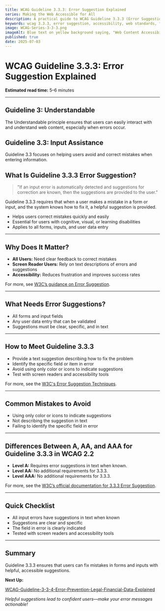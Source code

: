 ```yaml
---
title: WCAG Guideline 3.3.3: Error Suggestion Explained
series: Making the Web Accessible for All
description: A practical guide to WCAG Guideline 3.3.3 (Error Suggestion)—what it means, why it matters, and how to help users fix mistakes with helpful suggestions.
keywords: wcag 3.3.3, error suggestion, accessibility, web standards, form validation, user experience
image: WCAG-Series-3-3-3.png
imageAlt: Blue text on yellow background saying, "Web Content Accessibiilty Guiedlines (WCAG) 3.3.3 Explained, Error Suggestion"
published: true
date: 2025-07-03
---
```


# **WCAG Guideline 3.3.3: Error Suggestion Explained**

**Estimated read time:** 5–6 minutes

---

## **Guideline 3: Understandable**

The Understandable principle ensures that users can easily interact with and understand web content, especially when errors occur.

## **Guideline 3.3: Input Assistance**

Guideline 3.3 focuses on helping users avoid and correct mistakes when entering information.

## **What Is Guideline 3.3.3 Error Suggestion?**

<!-- [Illustration: Form with a helpful error suggestion message] -->

> "If an input error is automatically detected and suggestions for correction are known, then the suggestions are provided to the user."

Guideline 3.3.3 requires that when a user makes a mistake in a form or input, and the system knows how to fix it, a helpful suggestion is provided.

- Helps users correct mistakes quickly and easily
- Essential for users with cognitive, visual, or learning disabilities
- Applies to all forms, inputs, and user data entry

---

## **Why Does It Matter?**

<!-- [Infographic: Form with a helpful error suggestion message] -->

- **All Users:** Need clear feedback to correct mistakes
- **Screen Reader Users:** Rely on text descriptions of errors and suggestions
- **Accessibility:** Reduces frustration and improves success rates

For more, see [W3C’s guidance on Error Suggestion](https://www.w3.org/WAI/WCAG22/Understanding/error-suggestion.html).

---

## **What Needs Error Suggestions?**

<!-- [Grid: Form fields, error messages, and suggestions] -->

- All forms and input fields
- Any user data entry that can be validated
- Suggestions must be clear, specific, and in text

---

## **How to Meet Guideline 3.3.3**

<!-- [Side-by-side: Good example (clear suggestion next to field) vs. Bad example (no suggestion or only color)] -->

- Provide a text suggestion describing how to fix the problem
- Identify the specific field or item in error
- Avoid using only color or icons to indicate suggestions
- Test with screen readers and accessibility tools

For more, see the [W3C's Error Suggestion Techniques](https://www.w3.org/WAI/WCAG22/Techniques/general/G84).

---

## **Common Mistakes to Avoid**

<!-- [Do/Don't graphic: Left side with clear text suggestion, right side with only color or icon] -->

- Using only color or icons to indicate suggestions
- Not describing the suggestion in text
- Failing to identify the specific field in error

---

## **Differences Between A, AA, and AAA for Guideline 3.3.3 in WCAG 2.2**

<!-- [Infographic: Three columns labeled A, AA, AAA with example requirements for each] -->

- **Level A:** Requires error suggestions in text when known.
- **Level AA:** No additional requirements for 3.3.3.
- **Level AAA:** No additional requirements for 3.3.3.

For more, see the [W3C’s official documentation for 3.3.3 Error Suggestion](https://www.w3.org/WAI/WCAG22/Understanding/error-suggestion.html).

---

## **Quick Checklist**

<!-- [Checklist graphic: Icons for suggestion, form, and text message] -->

- All input errors have suggestions in text when known
- Suggestions are clear and specific
- The field in error is clearly indicated
- Tested with screen readers and accessibility tools

---

## **Summary**

<!-- [Illustration: User correcting a form error with helpful suggestion] -->

Guideline 3.3.3 ensures that users can fix mistakes in forms and inputs with helpful, accessible suggestions.

**Next Up:**

[WCAG-Guideline-3-3-4-Error-Prevention-Legal-Financial-Data-Explained](WCAG-Guideline-3-3-4-Error-Prevention-Legal-Financial-Data-Explained)

*Helpful suggestions lead to confident users—make your error messages actionable!*
